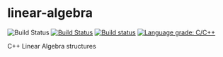 linear-algebra
==============


![Build Status](https://github.com/magestik/linear-algebra/workflows/CTest/badge.svg?branch=master) [![Build Status](https://travis-ci.org/magestik/linear-algebra.svg?branch=master)](https://travis-ci.org/magestik/linear-algebra) [![Build status](https://ci.appveyor.com/api/projects/status/tpeyge0uba7fa78t/branch/master?svg=true)](https://ci.appveyor.com/project/magestik/linear-algebra/branch/master) [![Language grade: C/C++](https://img.shields.io/lgtm/grade/cpp/g/magestik/linear-algebra.svg?logo=lgtm&logoWidth=18)](https://lgtm.com/projects/g/magestik/linear-algebra/context:cpp)

C++ Linear Algebra structures
